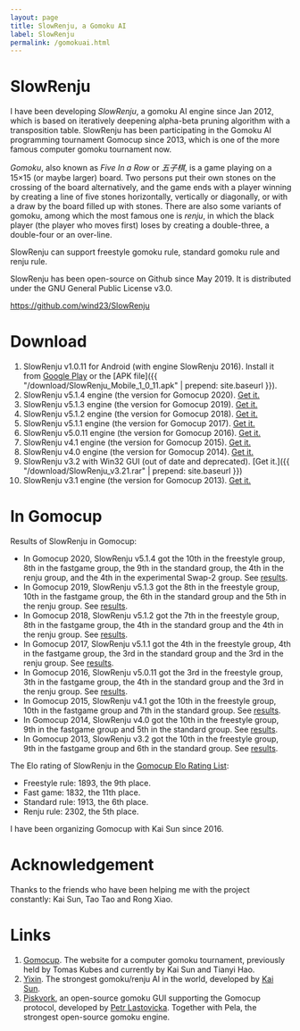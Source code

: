 ```yaml
---
layout: page
title: SlowRenju, a Gomoku AI
label: SlowRenju
permalink: /gomokuai.html
---
```


SlowRenju
=========

I have been developing *SlowRenju*, a gomoku AI engine since Jan 2012, which
is based on iteratively deepening alpha-beta pruning algorithm with a transposition
table. SlowRenju has been participating in the Gomoku AI programming tournament 
Gomocup since 2013, which is one of the more famous computer gomoku tournament now.

*Gomoku*, also known as *Five In a Row* or *五子棋*, is a game playing on a 15×15 (or maybe larger) board.
Two persons put their own stones on the crossing of the board alternatively, and the game
ends with a player winning by creating a line of five stones horizontally, vertically or diagonally,
or with a draw by the board filled up with stones. There are also some variants of gomoku,
among which the most famous one is *renju*, in which the black player (the player who moves first)
loses by creating a double-three, a double-four or an over-line.

SlowRenju can support freestyle gomoku rule, standard gomoku rule and renju rule.

SlowRenju has been open-source on Github since May 2019. It is distributed under the GNU General Public License v3.0.

<https://github.com/wind23/SlowRenju>

Download
========


1. SlowRenju v1.0.11 for Android (with engine SlowRenju 2016). Install it from [Google Play](https://play.google.com/store/apps/details?id=com.wind23.slowrenju) or the [APK file]({{ "/download/SlowRenju_Mobile_1_0_11.apk" | prepend: site.baseurl }}).
2. SlowRenju v5.1.4 engine (the version for Gomocup 2020). [Get it.](https://github.com/Gomocup/GomocupDownload/raw/master/2020/SLOWRENJU20.zip)
3. SlowRenju v5.1.3 engine (the version for Gomocup 2019). [Get it.](https://gomocup.org/static/download-ai/SLOWRENJU19.zip)
4. SlowRenju v5.1.2 engine (the version for Gomocup 2018). [Get it.](https://gomocup.org/static/download-ai/SLOWRENJU17.zip)
5. SlowRenju v5.1.1 engine (the version for Gomocup 2017). [Get it.](https://gomocup.org/static/download-ai/SLOWRENJU17.zip)
6. SlowRenju v5.0.11 engine (the version for Gomocup 2016). [Get it.](https://gomocup.org/static/download-ai/SLOWRENJU16.zip)
7. SlowRenju v4.1 engine (the version for Gomocup 2015). [Get it.](https://gomocup.org/static/download-ai/SLOWRENJU15.zip)
8. SlowRenju v4.0 engine (the version for Gomocup 2014). [Get it.](https://gomocup.org/static/download-ai/SLOWRENJU14.zip)
9. SlowRenju v3.2 with Win32 GUI (out of date and deprecated). [Get it.]({{ "/download/SlowRenju_v3.21.rar" | prepend: site.baseurl }})
10. SlowRenju v3.1 engine (the version for Gomocup 2013). [Get it.](https://gomocup.org/static/download-ai/SLOWRENJU13.zip)

In Gomocup
==========

Results of SlowRenju in Gomocup:

- In Gomocup 2020, SlowRenju v5.1.4 got the 10th in the freestyle group,
8th in the fastgame group, the 9th in the standard group, the 4th in
the renju group, and the 4th in the experimental Swap-2 group.
See [results](https://gomocup.org/results/gomocup-result-2019/).
- In Gomocup 2019, SlowRenju v5.1.3 got the 8th in the freestyle group,
10th in the fastgame group, the 6th in the standard group and the 5th in
the renju group.
See [results](https://gomocup.org/results/gomocup-result-2019/).
- In Gomocup 2018, SlowRenju v5.1.2 got the 7th in the freestyle group,
8th in the fastgame group, the 4th in the standard group and the 4th in
the renju group.
See [results](https://gomocup.org/results/gomocup-result-2018/).
- In Gomocup 2017, SlowRenju v5.1.1 got the 4th in the freestyle group,
4th in the fastgame group, the 3rd in the standard group and the 3rd in
the renju group.
See [results](https://gomocup.org/results/gomocup-result-2017/).
- In Gomocup 2016, SlowRenju v5.0.11 got the 3rd in the freestyle group,
3th in the fastgame group, the 4th in the standard group and the 3rd in
the renju group.
See [results](https://gomocup.org/results/gomocup-result-2016/).
- In Gomocup 2015, SlowRenju v4.1 got the 10th in the freestyle group,
10th in the fastgame group and 7th in the standard group.
See [results](https://gomocup.org/results/gomocup-result-2015/).
- In Gomocup 2014, SlowRenju v4.0 got the 10th in the freestyle group,
9th in the fastgame group and 5th in the standard group.
See [results](https://gomocup.org/results/gomocup-result-2014/).
- In Gomocup 2013, SlowRenju v3.2 got the 10th in the freestyle group,
9th in the fastgame group and 6th in the standard group.
See [results](https://gomocup.org/results/gomocup-result-2013/).

The Elo rating of SlowRenju in the [Gomocup Elo Rating List](https://gomocup.org/elo-ratings/):

- Freestyle rule: 1893, the 9th place.
- Fast game: 1832, the 11th place.
- Standard rule: 1913, the 6th place.
- Renju rule: 2302, the 5th place.

I have been organizing Gomocup with Kai Sun since 2016.

Acknowledgement
===============

Thanks to the friends who have been helping me with the project constantly: Kai Sun, Tao Tao and Rong Xiao.

Links
=====

1. [Gomocup](https://gomocup.org). The website for a computer gomoku tournament, previously held by Tomas Kubes
and currently by Kai Sun and Tianyi Hao.
2. [Yixin](https://www.aiexp.info/pages/yixin.html). The strongest gomoku/renju AI in the world, developed by 
[Kai Sun](https://www.kaisun.org/).
3. [Piskvork](https://sourceforge.net/projects/piskvork/files/piskvork.zip/download), an open-source gomoku GUI supporting the Gomocup
protocol, developed by [Petr Lastovicka](http://petr.lastovicka.sweb.cz/).
Together with Pela, the strongest open-source gomoku engine.
